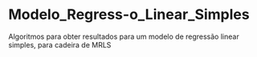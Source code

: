 # Modelo_Regress-o_Linear_Simples
Algoritmos para obter resultados para um modelo de regressão linear simples, para cadeira de MRLS
